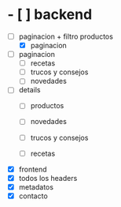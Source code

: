 # - [ ] backend

- [ ] paginacion + filtro productos
  - [x] paginacion

- [ ] paginacion 
  - [ ] recetas
  - [ ] trucos y consejos
  - [ ] novedades

- [ ] details
  - [ ] productos
  - [ ] novedades
  - [ ] trucos y consejos
  - [ ] recetas


- [x]  frontend
  - [x] todos los headers
  - [x] metadatos
  - [x] contacto
  <!-- - [ ] cerdo // url  -->